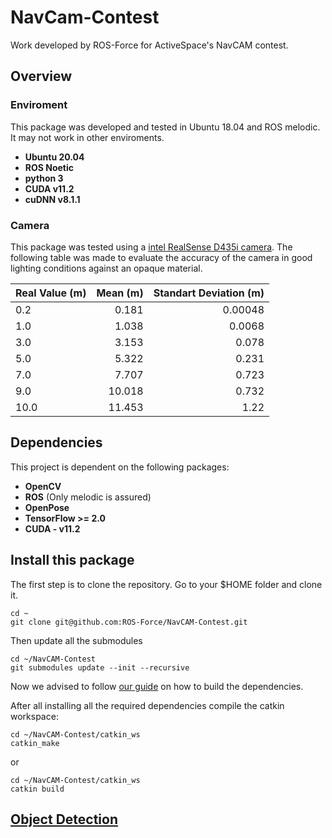 # NavCam-Contest

Work developed by ROS-Force for ActiveSpace's NavCAM contest.

## Overview

### Enviroment

This package was developed and tested in Ubuntu 18.04 and ROS melodic. It may not work in other enviroments.

- **Ubuntu 20.04**
- **ROS Noetic**
- **python 3**
- **CUDA v11.2**
- **cuDNN v8.1.1**

### Camera

This package was tested using a [intel RealSense D435i camera](https://www.intelrealsense.com/depth-camera-d435i/).
The following table was made to evaluate the accuracy of the camera in good lighting conditions against an opaque material.

| Real Value (m) | Mean (m) | Standart Deviation (m) |
| -------------- | -------: | ---------------------: |
| 0.2            |    0.181 |                0.00048 |
| 1.0            |    1.038 |                 0.0068 |
| 3.0            |    3.153 |                  0.078 |
| 5.0            |    5.322 |                  0.231 |
| 7.0            |    7.707 |                  0.723 |
| 9.0            |   10.018 |                  0.732 |
| 10.0           |   11.453 |                   1.22 |

## Dependencies

This project is dependent on the following packages:

- **OpenCV**
- **ROS** (Only melodic is assured)
- **OpenPose**
- **TensorFlow >= 2.0**
- **CUDA - v11.2**


## Install this package

The first step is to clone the repository. Go to your $HOME folder and clone it.

    cd ~
    git clone git@github.com:ROS-Force/NavCAM-Contest.git

Then update all the submodules

    cd ~/NavCAM-Contest
    git submodules update --init --recursive

Now we advised to follow [our guide](https://github.com/ROS-Force/NavCAM-Contest/tree/main/installation) on how to build the dependencies.

After all installing all the required dependencies compile the catkin workspace:
    
    cd ~/NavCAM-Contest/catkin_ws
    catkin_make
or

    cd ~/NavCAM-Contest/catkin_ws
    catkin build

## [Object Detection](https://github.com/ROS-Force/NavCAM-Contest/tree/main/catkin_ws/src/object_detection)
